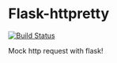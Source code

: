 # Flask-httpretty

[![Build Status](https://travis-ci.org/admire93/flask-httpretty.svg?branch=master)](https://travis-ci.org/admire93/flask-httpretty)

Mock http request with flask!
